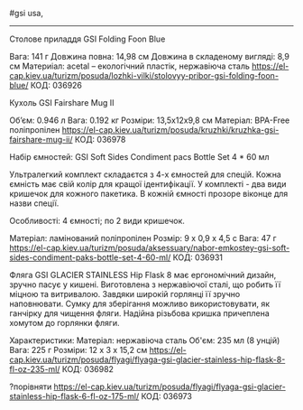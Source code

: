 #gsi  usa,

- - -

Столове приладдя  GSI Folding Foon Blue

Вага: 141 г
Довжина повна: 14,98 см
Довжина в складеному вигляді: 8,9 см
Материіал: acetal – екологічний пластік, нержавіюча сталь 
https://el-cap.kiev.ua/turizm/posuda/lozhki-vilki/stolovyy-pribor-gsi-folding-foon-blue/ 
КОД: 036926


Кухоль GSI Fairshare Mug II

Об’єм: 0.946 л
Вага: 0.192 кг
Розміри: 13,5х12х9,8 см
Матеріал: BPA-Free поліпропілен
https://el-cap.kiev.ua/turizm/posuda/kruzhki/kruzhka-gsi-fairshare-mug-ii/
КОД: 036978


Набір ємностей: GSI Soft Sides Condiment pacs Bottle Set 4 * 60 мл

Ультралегкий комплект складаєтся з 4-х ємностей для спецій. Кожна ємність має свій колір для кращої ідентифікації. У комплекті - два види кришечок для кожного пакетика. В кожній ємності прозоре віконце для назви спеції.

Особливості:
    4 ємності;
    по 2 види кришечок.

Матеріал: ламінований поліпропілен
Розмір: 9 х 0,9 х 4,5 с
Вага: 47 г
https://el-cap.kiev.ua/turizm/posuda/aksessuary/nabor-emkostey-gsi-soft-sides-condiment-paks-bottle-set-4-60-ml/
КОД: 036931


Фляга GSI GLACIER STAINLESS Hip Flask 8 має ергономічний дизайн, зручно пасує у кишені. Виготовлена з нержавіючої сталі, що робить її міцною та витривалою. Завдяки широкій горлянці її зручно наповнювати. Сумку для зберігання можливо використовувати, як ганчірку для чищення фляги. Надійна різьбова кришка причеплена хомутом до горлянки фляги.

Характеристики: 
Матеріал: нержавіюча сталь 
Об'єм: 235 мл (8 унцій) 
Вага: 225 г 
Розміри: 12 x 3 x 15,2 см 
https://el-cap.kiev.ua/turizm/posuda/flyagi/flyaga-gsi-glacier-stainless-hip-flask-8-fl-oz-235-ml/
КОД: 036982

?порівняти
https://el-cap.kiev.ua/turizm/posuda/flyagi/flyaga-gsi-glacier-stainless-hip-flask-6-fl-oz-175-ml/
КОД: 036973


